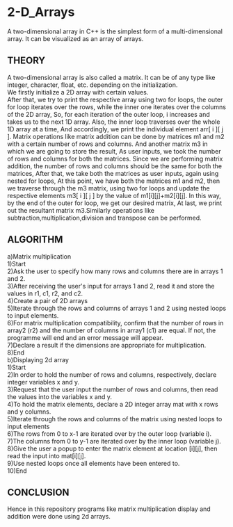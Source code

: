 # 2-D_Arrays
A two-dimensional array in C++ is the simplest form of a multi-dimensional array. It can be visualized as an array of arrays.

## THEORY
A two-dimensional array is also called a matrix. It can be of any type like integer, character, float, etc. depending on the initialization.<br>
We firstly initialize a 2D array with certain values.<br>
After that, we try to print the respective array using two for loops,
the outer for loop iterates over the rows, while the inner one iterates over the columns of the 2D array,
So, for each iteration of the outer loop, i increases and takes us to the next 1D array. Also, the inner loop traverses over the whole 1D array at a time,
And accordingly, we print the individual element arr[ i ][ j ].
Matrix operations like matrix addition can be done by matrices m1 and m2 with a certain number of rows and columns. And another matrix m3 in which we are going to store the result,
As user inputs, we took the number of rows and columns for both the matrices. Since we are performing matrix addition, the number of rows and columns should be the same for both the matrices,
After that, we take both the matrices as user inputs, again using nested for loops,
At this point, we have both the matrices m1 and m2,
then we traverse through the m3 matrix, using two for loops and update the respective elements m3[ i ][ j ] by the value of m1[i][j]+m2[i][j]. In this way, by the end of the outer for loop, we get our desired matrix,
At last, we print out the resultant matrix m3.Similarly operations like subtraction,multiplication,division and transpose can be performed.

## ALGORITHM
a)Matrix multiplication<br>
1)Start<br>
2)Ask the user to specify how many rows and columns there are in arrays 1 and 2.<br>
3)After receiving the user's input for arrays 1 and 2, read it and store the values in r1, c1, r2, and c2.<br>
4)Create a pair of 2D arrays<br>
5)Iterate through the rows and columns of arrays 1 and 2 using nested loops to input elements.<br>
6)For matrix multiplication compatibility, confirm that the number of rows in array2 (r2) and the number of columns in array1 (c1) are equal. If not, the programme will end and an error message will appear.<br>
7)Declare a result if the dimensions are appropriate for multiplication.<br>
8)End<br>
b)Displaying 2d array<br>
1)Start<br>
2)In order to hold the number of rows and columns, respectively, declare integer variables x and y.<br>
3)Request that the user input the number of rows and columns, then read the values into the variables x and y.<br>
4)To hold the matrix elements, declare a 2D integer array mat with x rows and y columns.<br>
5)Iterate through the rows and columns of the matrix using nested loops to input elements<br>
6)The rows from 0 to x-1 are iterated over by the outer loop (variable i).<br>
7)The columns from 0 to y-1 are iterated over by the inner loop (variable j).<br>
8)Give the user a popup to enter the matrix element at location [i][j], then read the input into mat[i][j].<br>
9)Use nested loops once all elements have been entered to.<br>
10)End<br>

## CONCLUSION
Hence in this repository programs like matrix multiplication display and addition were done using 2d arrays.
